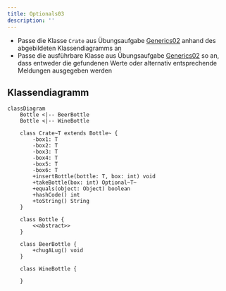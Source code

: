 ```yaml
---
title: Optionals03
description: ''
---
```


- Passe die Klasse `Crate` aus Übungsaufgabe
  [Generics02](../generics/generics02) anhand des abgebildeten Klassendiagramms
  an
- Passe die ausführbare Klasse aus Übungsaufgabe
  [Generics02](../generics/generics02) so an, dass entweder die gefundenen Werte
  oder alternativ entsprechende Meldungen ausgegeben werden

## Klassendiagramm

```mermaid
classDiagram
    Bottle <|-- BeerBottle
    Bottle <|-- WineBottle

    class Crate~T extends Bottle~ {
        -box1: T
        -box2: T
        -box3: T
        -box4: T
        -box5: T
        -box6: T
        +insertBottle(bottle: T, box: int) void
        +takeBottle(box: int) Optional~T~
        +equals(object: Object) boolean
        +hashCode() int
        +toString() String
    }

    class Bottle {
        <<abstract>>
    }

    class BeerBottle {
        +chugALug() void
    }

    class WineBottle {

    }
```
